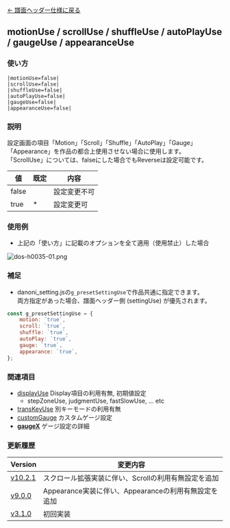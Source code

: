 [← 譜面ヘッダー仕様に戻る](dos_header.html)
## motionUse / scrollUse / shuffleUse / autoPlayUse / gaugeUse / appearanceUse

### 使い方
```
|motionUse=false|
|scrollUse=false|
|shuffleUse=false|
|autoPlayUse=false|
|gaugeUse=false|
|appearanceUse=false|
```
### 説明
設定画面の項目「Motion」「Scroll」「Shuffle」「AutoPlay」「Gauge」「Appearance」を作品の都合上使用させない場合に使用します。  
「ScrollUse」については、falseにした場合でもReverseは設定可能です。  

|値|既定|内容|
|----|----|----|
|false||設定変更不可|
|true|*|設定変更可|

### 使用例
- 上記の「使い方」に記載のオプションを全て適用（使用禁止）した場合

![dos-h0035-01.png](./wiki/dos-h0035-01.png)

### 補足
- danoni_setting.jsの`g_presetSettingUse`で作品共通に指定できます。  
両方指定があった場合、譜面ヘッダー側 (settingUse) が優先されます。  

```javascript
const g_presetSettingUse = {
	motion: `true`,
	scroll: `true`,
	shuffle: `true`,
	autoPlay: `true`,
	gauge: `true`,
	appearance: `true`,
};
```

### 関連項目
- [displayUse](dos-h0057-displayUse.html)  Display項目の利用有無, 初期値設定
   - stepZoneUse, judgmentUse, fastSlowUse, ... etc
- [transKeyUse](dos-h0024-transKeyUse.html)  別キーモードの利用有無
- [customGauge](dos-h0053-customGauge.html)  カスタムゲージ設定
- [**gaugeX**](dos-h0022-gaugeX.html)  ゲージ設定の詳細

### 更新履歴

|Version|変更内容|
|----|----|
|[v10.2.1](https://github.com/cwtickle/danoniplus/releases/tag/v10.2.1)|スクロール拡張実装に伴い、Scrollの利用有無設定を追加|
|[v9.0.0](https://github.com/cwtickle/danoniplus/releases/tag/v9.0.0)|Appearance実装に伴い、Appearanceの利用有無設定を追加|
|[v3.1.0](https://github.com/cwtickle/danoniplus/releases/tag/v3.1.0)|初回実装|